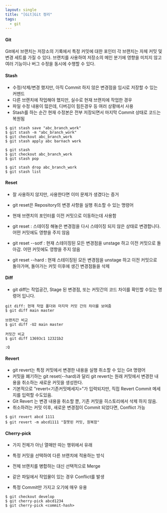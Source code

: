 ```yaml
---
layout: single
title: "[Git]Git 정리"
tags: 
  - git
---
```

#### Git 

Git에서 브랜치는 저장소의 기록에서 특정 커밋에 대한 포인터
각 브랜치는 자체 커밋 및 변경 세트를 가질 수 있다.
브랜치를 사용하여 저장소의 메인 분기에 영향을 미치지 않고 여러 기능이나 버그 수정을 동시에 수행할 수 있다.

#### Stash

- 수정/삭제/변경 했지만, 아직 Commit 하지 않은 변경점을 임시로 저장할 수 있는 커맨드
- 다른 브랜치에 작업해야 했지만, 실수로 현재 브랜치에 작업한 경우
- 파일 수정 내용이 많은데, 디버깅이 힘든경우 등 여러 상황에서 사용
- Stash를 하는 순간 현재 수정본은 전부 저장되면서 마지막 Commit 상태로 코드는 복원됨

```
$ git stash save "abc_branch_work"
$ git stash -m "abc_branch_work"
$ git checkout abc_branch_work
$ git stash apply abc barnach work

$ git stash
$ git checkout abc_branch_work
$ git stash pop

$ git stash drop abc_branch_work
$ git stash list
```

#### Reset

- 잘 사용하지 않지만, 사용한다면 이미 문제가 생겼다는 증거
- git reset은 Repository의 변경 사항을 실행 취소할 수 있는 명령어
- 현재 브랜치의 포인터를 이전 커밋으로 이동하는데 사용함

- git reset : 스테이징 해놓은 변경점을 다시 스테이징 되지 않은 상태로 변경합니다. 어떤 커밋에도 영향을 주지 않음
- git reset --sotf : 현재 스테이징된 모든 변경점을 unstage 하고 이전 커밋으로 돌아감. 어떤 커밋에도 영향을 주지 않음
- git reset --hard : 현재 스테이징된 모든 변경점을 unstage 하고 이전 커밋으로 돌아가며, 돌아가는 커밋 이후에 생긴 변경점들을 삭제

#### Diff

- git diff는 작업공간, Stage 된 변경점, 또는 커밋간의 코드 차이를 확인할 수있는 명령어 입니다.

```
git diff: 현재 작업 폴더와 마지막 커밋 간의 차이를 보여줌
$ git diff main master

브랜치간 비교
$ git diff -U2 main master

커밋간 비교
$ git diff 13693c1 12321b2

:Q
```

#### Revert

- git revert는 특정 커밋에서 변경한 내용을 실행 취소할 수 있는 Git 명령어
- 커밋을 폐기하는 git reset(--hard)과 달리 git revert는 원래 커밋에서 변경한 내용을 취소하는 새로운 커밋을 생성한다.
- 기본적으로 "revert<기존커밋메세지>"가 입력되지만, 직접 Revert Commit 메세지를 입력할 수도있음.
- Git Revert 는 변경 내용을 취소할 뿐, 기존 커밋을 히스토리에서 삭제 하지 않음.
- 취소하려는 커밋 이후, 새로운 변경점이 Commit 되었다면, Conflict 가능
```
$ git revert abcd 1111
$ git revert -m abcd1111 "잘못된 커밋, 원복함"
```

#### Cherry-pick
- 가지 전체가 아닌 열매만 따는 행위에서 유래
- 특정 커밋을 선택하여 다른 브랜치에 적용하는 방식
- 전체 브랜치를 병합하는 대신 선택적으로 Merge

- 같은 파일에서 작업물이 있는 경우 Conflict를 발생
- 특정 Commit만 가지고 오기에 매우 유용

```
$ git checkout develop
$ git cherry-pick abcd1234
$ git cherry-pick <commit-hash>

```